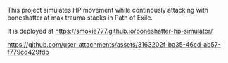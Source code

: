 This project simulates HP movement while continously attacking with boneshatter at max trauma stacks in Path of Exile. 

It is deployed at https://smokie777.github.io/boneshatter-hp-simulator/

https://github.com/user-attachments/assets/3163202f-ba35-46cd-ab57-f779cd429fdb
